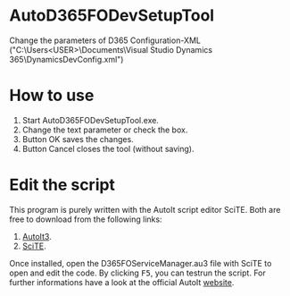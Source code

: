 # AutoD365FODevSetupTool

Change the parameters of D365 Configuration-XML ("C:\Users\<USER>\Documents\Visual Studio Dynamics 365\DynamicsDevConfig.xml")


# How to use
1. Start AutoD365FODevSetupTool.exe.
2. Change the text parameter or check the box.
3. Button OK saves the changes.
4. Button Cancel closes the tool (without saving).


# Edit the script

This program is purely written with the AutoIt script editor SciTE. 
Both are free to download from the following links:
1.  [AutoIt3](https://www.autoitscript.com/site/autoit/downloads/).
2.  [SciTE](https://www.autoitscript.com/site/autoit-script-editor/downloads/).

Once installed, open the D365FOServiceManager.au3 file with SciTE to open and edit the code. By clicking <kbd>F5</kbd>, you can testrun the script.
For further informations have a look at the official AutoIt [website](https://www.autoitscript.com/site/autoit-script-editor/installation/).
